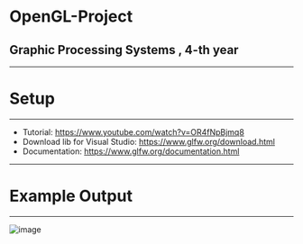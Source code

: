 # OpenGL-Project
## Graphic Processing Systems , 4-th year

-----
# Setup
-----

- Tutorial: https://www.youtube.com/watch?v=OR4fNpBjmq8
- Download lib for Visual Studio: https://www.glfw.org/download.html
- Documentation: https://www.glfw.org/documentation.html


-----
# Example Output
-----

![image](https://user-images.githubusercontent.com/72825756/223539807-1b107ab7-abf7-499e-ad31-f066648d2e16.png)




